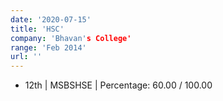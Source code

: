 ```yaml
---
date: '2020-07-15'
title: 'HSC'
company: 'Bhavan's College'
range: 'Feb 2014'
url: ''
---
```


- 12th | MSBSHSE | Percentage: 60.00 / 100.00


